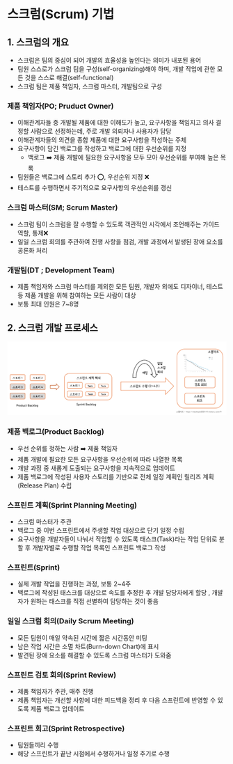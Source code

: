 # 스크럼(Scrum) 기법

## 1. 스크럼의 개요

- 스크럼은 팀의 중심이 되어 개발의 효율성을 높인다는 의미가 내포된 용어
- 팀원 스스로가 스크럼 팀을 구성(self-organizing)해야 하며, 개발 작업에 관한 모든 것을 스스로 해결(self-functional)
- 스크럼 팀은 제품 책임자, 스크럼 마스터, 개발팀으로 구성



### 제품 책임자(PO; Pruduct Owner)

- 이해관계자들 중 개발될 제품에 대한 이해도가 높고, 요구사항을 책임지고 의사 결정할 사람으로 선정하는데, 주로 개발 의뢰자나 사용자가 담당
- 이해관계자들의 의견을 종합 제품에 대한 요구사항을 작성하는 주체
- 요구사항이 담긴 백로그를 작성하고 백로그에 대한 우선순위를 지정
  - 백로그 :arrow_right: 제품 개발에 필요한 요구사항을 모두 모아 우선순위를 부여해 높은 목록 
- 팀원들은 백로그에 스토리 추가 :o:, 우선순위 지정 :x:
- 테스트를 수행하면서 주기적으로 요구사항의 우선순위를 갱신

### 스크럼 마스터(SM; Scrum Master)

- 스크럼 팀이 스크럼을 잘 수행할 수 있도록 객관적인 시각에서 조언해주는 가이드 역할, 통제:x:
- 일일 스크럼 회의를 주관하여 진행 사항을 점검, 개발 과정에서 발생된 장애 요소를 공론화 처리

### 개발팀(DT ; Development Team)

- 제품 책임자와 스크럼 마스터를 제외한 모든 팀원, 개발자 외에도 디자이너, 테스트 등 제품 개발을 위해 참여하는 모든 사람이 대상
- 보통 최대 인원은 7~8명



## 2. 스크럼 개발 프로세스

<img src = "./img/img5.png">



### 제품 백로그(Product Backlog)

- 우선 순위를 정하는 사람 :arrow_right: 제품 책임자
- 제품 개발에 필요한 모든 요구사항을 우선순위에 따라 나열한 목록
- 개발 과정 중 새롭게 도출되는 요구사항을 지속적으로 업데이트
- 제품 백로그에 작성된 사용자 스토리를 기반으로 전체 일정 계획인 릴리즈 계획(Release Plan) 수립

### 스프린트 계획(Sprint Planning Meeting)

- 스크럼 마스터가 주관
- 백로그 중 이번 스프린트에서 주생할 작업 대상으로 단기 일정 수립
- 요구사항을 개발자들이 나눠서 작업할 수 있도록 태스크(Task)라는 작업 단위로 분할 후 개발자별로 수행할 작업 목록인 스프린트 백로그 작성

### 스프린트(Sprint)

- 실제 개발 작업을 진행하는 과정, 보통 2~4주
- 백로그에 작성된 태스크를 대상으로 속도를 추정한 후 개발 담당자에게 할당 , 개발자가 원하는 태스크를 직접 선별하여 담당하는 것이 좋음

### 일일 스크럼 회의(Daily Scrum Meeting)

- 모든 팀원이 매일 약속된 시간에 짧은 시간동안 미팅
- 남은 작업 시간은 소멸 차트(Burn-down Chart)에 표시
- 발견된 장애 요소를 해결할 수 있도록 스크럼 마스터가 도와줌

### 스프린트 검토 회의(Sprint Review)

- 제품 책임자가 주관, 매주 진행
- 제품 책임자는 개선할 사항에 대한 피드백을 정리 후 다음 스프린트에 반영할 수 있도록 제품 백로그 업데이트

### 스프린트 회고(Sprint Retrospective)

- 팀원들끼리 수행
- 해당 스프린트가 끝난 시점에서 수행하거나 일정 주기로 수행

